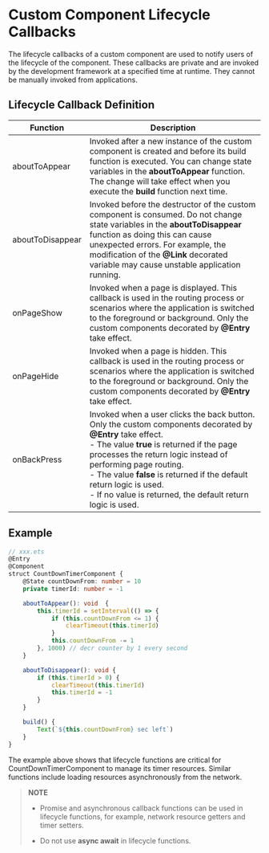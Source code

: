 # Custom Component Lifecycle Callbacks


The lifecycle callbacks of a custom component are used to notify users of the lifecycle of the component. These callbacks are private and are invoked by the development framework at a specified time at runtime. They cannot be manually invoked from applications.


## Lifecycle Callback Definition

| Function | Description |
| -------- | -------- |
| aboutToAppear | Invoked after a new instance of the custom component is created and before its build function is executed. You can change state variables in the **aboutToAppear** function. The change will take effect when you execute the **build** function next time. |
| aboutToDisappear | Invoked before the destructor of the custom component is consumed. Do not change state variables in the **aboutToDisappear** function as doing this can cause unexpected errors. For example, the modification of the **@Link** decorated variable may cause unstable application running. |
| onPageShow | Invoked when a page is displayed. This callback is used in the routing process or scenarios where the application is switched to the foreground or background. Only the custom components decorated by **@Entry** take effect. |
| onPageHide | Invoked when a page is hidden. This callback is used in the routing process or scenarios where the application is switched to the foreground or background. Only the custom components decorated by **@Entry** take effect. |
| onBackPress | Invoked when a user clicks the back button. Only the custom components decorated by **@Entry** take effect.<br/>- The value **true** is returned if the page processes the return logic instead of performing page routing.<br/>- The value **false** is returned if the default return logic is used.<br/>- If no value is returned, the default return logic is used. |


## Example


```ts
// xxx.ets
@Entry
@Component
struct CountDownTimerComponent {
    @State countDownFrom: number = 10
    private timerId: number = -1

    aboutToAppear(): void  {
        this.timerId = setInterval(() => {
            if (this.countDownFrom <= 1) {
                clearTimeout(this.timerId)
            }
            this.countDownFrom -= 1
        }, 1000) // decr counter by 1 every second
    }

    aboutToDisappear(): void {
        if (this.timerId > 0) {
            clearTimeout(this.timerId)
            this.timerId = -1
        }
    }

    build() {
        Text(`${this.countDownFrom} sec left`)
    }
}
```

The example above shows that lifecycle functions are critical for CountDownTimerComponent to manage its timer resources. Similar functions include loading resources asynchronously from the network.


> **NOTE**
>
> - Promise and asynchronous callback functions can be used in lifecycle functions, for example, network resource getters and timer setters.
>
> - Do not use **async await** in lifecycle functions.
